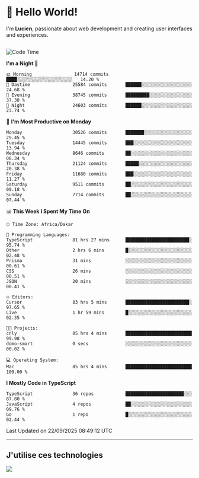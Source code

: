 # 👋 Hello World!

I'm **Lucien**, passionate about web development and creating user interfaces and experiences.

##

<!--START_SECTION:waka-->
![Code Time](http://img.shields.io/badge/Code%20Time-3%2C834%20hrs%2042%20mins-blue)

**I'm a Night 🦉** 

```text
🌞 Morning                14714 commits       ████░░░░░░░░░░░░░░░░░░░░░   14.20 % 
🌆 Daytime                25584 commits       ██████░░░░░░░░░░░░░░░░░░░   24.68 % 
🌃 Evening                38745 commits       █████████░░░░░░░░░░░░░░░░   37.38 % 
🌙 Night                  24603 commits       ██████░░░░░░░░░░░░░░░░░░░   23.74 % 
```
📅 **I'm Most Productive on Monday** 

```text
Monday                   30526 commits       ███████░░░░░░░░░░░░░░░░░░   29.45 % 
Tuesday                  14445 commits       ███░░░░░░░░░░░░░░░░░░░░░░   13.94 % 
Wednesday                8646 commits        ██░░░░░░░░░░░░░░░░░░░░░░░   08.34 % 
Thursday                 21124 commits       █████░░░░░░░░░░░░░░░░░░░░   20.38 % 
Friday                   11680 commits       ███░░░░░░░░░░░░░░░░░░░░░░   11.27 % 
Saturday                 9511 commits        ██░░░░░░░░░░░░░░░░░░░░░░░   09.18 % 
Sunday                   7714 commits        ██░░░░░░░░░░░░░░░░░░░░░░░   07.44 % 
```


📊 **This Week I Spent My Time On** 

```text
🕑︎ Time Zone: Africa/Dakar

💬 Programming Languages: 
TypeScript               81 hrs 27 mins      ████████████████████████░   95.74 % 
Other                    2 hrs 6 mins        █░░░░░░░░░░░░░░░░░░░░░░░░   02.48 % 
Prisma                   31 mins             ░░░░░░░░░░░░░░░░░░░░░░░░░   00.61 % 
CSS                      26 mins             ░░░░░░░░░░░░░░░░░░░░░░░░░   00.51 % 
JSON                     20 mins             ░░░░░░░░░░░░░░░░░░░░░░░░░   00.41 % 

🔥 Editors: 
Cursor                   83 hrs 5 mins       ████████████████████████░   97.65 % 
Live                     1 hr 59 mins        █░░░░░░░░░░░░░░░░░░░░░░░░   02.35 % 

🐱‍💻 Projects: 
cnly                     85 hrs 4 mins       █████████████████████████   99.98 % 
domo-smart               0 secs              ░░░░░░░░░░░░░░░░░░░░░░░░░   00.02 % 

💻 Operating System: 
Mac                      85 hrs 4 mins       █████████████████████████   100.00 % 
```

**I Mostly Code in TypeScript** 

```text
TypeScript               36 repos            ██████████████████████░░░   87.80 % 
JavaScript               4 repos             ██░░░░░░░░░░░░░░░░░░░░░░░   09.76 % 
Go                       1 repo              █░░░░░░░░░░░░░░░░░░░░░░░░   02.44 % 
```




 Last Updated on 22/09/2025 08:49:12 UTC
<!--END_SECTION:waka-->
---

## J'utilise ces technologies

<p align="left">
  <a href="https://skillicons.dev">
    <img src="https://skillicons.dev/icons?i=ts,js,go,ruby,css,scss,tailwind,react,vite,nextjs,docker,figma,ableton" />
  </a>
</p>


